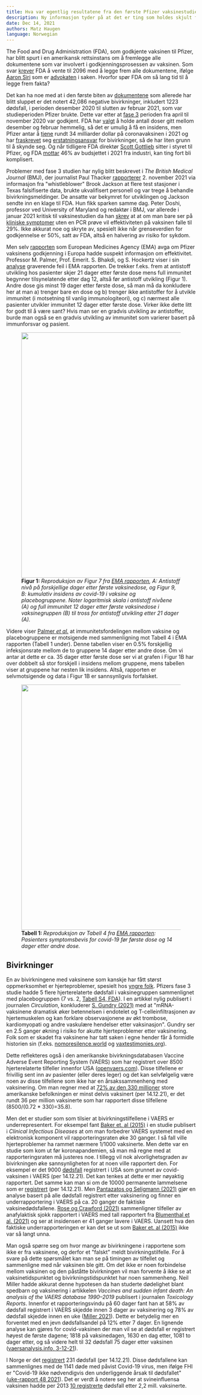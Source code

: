 ```yaml
---
title: Hva var egentlig resultatene fra den første Pfizer vaksinestudien? 
description: Ny informasjon tyder på at det er ting som holdes skjult for allmenheten. 
date: Dec 14, 2021
authors: Matz Haugen
language: Norwegian
---
```


The Food and Drug Administration (FDA), som godkjente vaksinen til Pfizer, har blitt spurt i en amerikansk rettsinstans om å fremlegge alle dokumentene som var involvert i godkjenningsprosessen av vaksinen. Som svar [krever](https://www.sirillp.com/wp-content/uploads/2021/12/FDA-Brief-and-Appendix-e3999de9aee38921cd4fbb035c33e304.pdf) FDA å vente til 2096 med å legge frem alle dokumentene, ifølge [Aaron Siri](https://aaronsiri.substack.com/p/fda-doubles-down-asks-federal-judge) som er [advokaten](https://www.sirillp.com/aaron-siri/) i saken. Hvorfor spør FDA om så lang tid til å legge frem fakta?

Det kan ha noe med at i den første biten av [dokumentene](https://phmpt.org/wp-content/uploads/2021/11/5.3.6-postmarketing-experience.pdf) som allerede har blitt sluppet er det notert 42,086 negative bivirkninger, inkludert 1223 dødsfall, i perioden desember 2020 til slutten av februar 2021, som var studieperioden Pfizer brukte. Dette var etter at [fase 3](https://www.fda.gov/media/144245/download#page=1) perioden fra april til november 2020 var godkjent. FDA har [valgt](https://trialsitenews.com/fdas-forced-hand-drops-pfizers-bombshell-safety-document/) å holde antall doser gitt mellom desember og februar hemmelig, så det er umulig å få en insidens, men Pfizer antar å [tjene](https://www.forbes.com/sites/aayushipratap/2021/07/28/pfizer-expects-335-billion-in-vaccine-revenue-in-2021/) rundt 34 milliarder dollar på coronavaksinen i 2021 og har [fraskrevet](https://aaronsiri.substack.com/p/covid-19-vaccine-manufacturers-can) seg [erstatningsansvar](https://www.law.cornell.edu/uscode/text/42/247d-6d) for bivirkninger, så de har liten grunn til å skynde seg. Og når tidligere FDA direktør [Scott Gottlieb](https://www.pfizer.com/people/leadership/board-of-directors/scott_gottlieb-md) sitter i styret til Pfizer, og FDA [mottar](https://www.fda.gov/about-fda/fda-basics/fact-sheet-fda-glance) 46% av budsjettet i 2021 fra industri, kan ting fort bli komplisert.

Problemer med fase 3 studien har nylig blitt beskrevet i *The British Medical Journal* (BMJ), der journalist Paul Thacker [rapporterer](https://www.bmj.com/content/375/bmj.n2635) 2. november 2021 via informasjon fra "whistleblower" Brook Jackson at flere test stasjoner i Texas falsifiserte data, brukte ukvalifisert personell og var trege å behandle bivirkningsmeldinger. De ansatte var bekymret for utviklingen og Jackson sendte inn en klage til FDA. Hun fikk sparken samme dag. Peter Doshi, professor ved University of Maryland og redaktør i BMJ, var allerede i januar 2021 kritisk til vaksinestudien da han [skrev](https://blogs.bmj.com/bmj/2021/01/04/peter-doshi-pfizer-and-modernas-95-effective-vaccines-we-need-more-details-and-the-raw-data/) at at om man bare ser på [kliniske symptomer](https://www.fda.gov/media/144245/download#page=42) uten en PCR prøve vil effektiviteten på vaksinen falle til 29%. Ikke akkurat noe og skryte av, spesielt ikke når grenseverdien for godkjennelse er 50%, satt av FDA, altså en halvering av risiko for sykdom.

Men selv [rapporten](https://www.ema.europa.eu/en/documents/assessment-report/comirnaty-epar-public-assessment-report_en.pdf) som European Medicines Agency (EMA) avga om Pfizer vaksinens godkjenning i Europa hadde suspekt informasjon om effektivitet. Professor M. Palmer, Prof. Emerit. S. Bhakdi, og S. Hockertz viser i sin [analyse](https://doctors4covidethics.org/wp-content/uploads/2021/07/expertise-published_15.07.pdf) graverende feil i EMA rapporten. De trekker f.eks. frem at antistoff utvikling hos pasienter skjer 21 dager etter første dose mens full immunitet begynner tilsynelatende etter dag 12, altså før antistoff utvikling (Figur 1). Andre dose gis minst 19 dager etter første dose, så man må da konkludere her at man a) trenger bare en dose og b) trenger ikke antistoffer for å utvikle immunitet (i motsetning til vanlig immunologiteori), og c) nærmest alle pasienter utvikler immunitet 12 dager etter første dose. Virker ikke dette litt for godt til å være sant? Hvis man ser en gradvis utvikling av antistoffer, burde man også se en gradvis utvikling av immunitet som varierer basert på immunforsvar og pasient.

<figure>
<img src="/PalmerFig1.png" width="650">
<figcaption> <b> Figur 1: </b> <i> Reproduksjon av Figur 7 fra <a href=https://www.ema.europa.eu/en/documents/assessment-report/comirnaty-epar-public-assessment-report_en.pdf> EMA rapporten</a>, A: Antistoff nivå på forskjellige dager etter første vaksinedose, og Figur 9, B: kumulativ insidens av covid-19 i vaksine og placebogruppene. Noter logaritmisk skala i antistoff nivåene (A) og full immunitet 12 dager etter første vaksinedose i vaksinegruppen (B) til tross for antistoff utvikling etter 21 dager (A). </i> </figcaption>
</figure>

Videre viser [Palmer *et al.*](https://doctors4covidethics.org/wp-content/uploads/2021/07/expertise-published_15.07.pdf) at immunitetsfordelingen mellom vaksine og placebogruppene er motsigende med sammenligning mot Tabell 4 i EMA rapporten (Tabell 1 under). Denne tabellen viser en 0.5% forskjellig infeksjonsrate mellom de to gruppene 14 dager etter andre dose. Om vi antar at dette er ca. 35 dager etter første dose ser vi at grafen i Figur 1B har over dobbelt så stor forskjell i insidens mellom gruppene, mens tabellen viser at gruppene har nesten lik insidens. Altså, rapporten er selvmotsigende og data i Figur 1B er sannsynligvis forfalsket. 

<figure>
<img src="/Table1.png" width="650">
<figcaption> <b> Tabell 1: </b> <i> Reproduksjon av Tabell 4 fra <a href=https://www.ema.europa.eu/en/documents/assessment-report/comirnaty-epar-public-assessment-report_en.pdf> EMA rapporten</a>: Pasienters symptomsbevis for covid-19 før første dose og 14 dager etter andre dose. </i> </figcaption>
</figure>

## Bivirkninger

En av bivirkningene med vaksinene som kanskje har fått størst oppmerksomhet er hjerteproblemer, spesielt hos [yngre folk](https://openvaers.com/covid-data/myo-pericarditis). Pfizers fase 3 studie hadde 5 flere hjerterelaterte dødsfall i vaksinegruppen sammenlignet med placebogruppen (7 vs. 2, [Tabell S4, FDA](https://bit.ly/3H6XSPP)). I en artikkel nylig publisert i journalen *Circulation*, konkluderer [S. Gundry (2021)](https://www.ahajournals.org/doi/10.1161/circ.144.suppl_1.10712) med at "mRNA-vaksinene dramatisk øker betennelsen i endotelet og T-celleinfiltrasjonen av hjertemuskelen og kan forklare observasjonene av økt trombose, kardiomyopati og andre vaskulære hendelser etter vaksinasjon". Gundry ser en 2.5 ganger økning i risiko for akutte hjerteproblemer etter vaksinering. Folk som er skadet fra vaksinene har tatt saken i egne hender får å formidle historien sin (f.eks. [nomoresilence.world](https://nomoresilence.world/) og [vaxtestimonies.org](https://vaxtestimonies.org/en/)). 

Dette reflekteres også i den amerikanske bivirkningsdatabasen Vaccine Adverse Event Reporting System (VAERS) som har registrert over 8500 hjerterelaterte tilfeller innenfor USA ([openvaers.com](https://openvaers.com/covid-data)). Disse tilfellene er frivillig sent inn av pasienter (eller deres leger) og det kan selvfølgelig være noen av disse tilfellene som ikke har en årsakssammenheng med vaksinering. Om man regner med at [72% av den 330 millioner](https://ourworldindata.org/covid-vaccinations) store amerikanske befolkningen er minst delvis vaksinert (per 14.12.21), er det rundt 36 per million vaksinerte som har rapportert disse tilfellene (8500/(0.72 * 330)=35.8).

Men det er studier som som tilsier at bivirkningstilfellene i VAERS er underrepresentert. For eksempel fant [Baker et. al (2015)](https://www.ncbi.nlm.nih.gov/pmc/articles/PMC6642796/) i en studie publisert i *Clinical Infectious Diseases* at om man forbedrer VAERS systemet med en elektronisk komponent vil rapporteringsraten øke 30 ganger. I så fall ville hjerteproblemer ha rammet nærmere 1/1000 vaksinerte. Men dette var en studie som kom ut før koronapandemien, så man må regne med at rapporteringsraten må justeres noe. I tillegg vil nok alvorlighetsgraden av bivirkningen øke sannsynligheten for at noen ville rapportert den. For eksempel er det 9000 [dødsfall](https://openvaers.com/covid-data) registrert i USA som grunnet av covid-vaksinen i VAERS (per 14.12.21). Det kan tenkes at dette er mer nøyaktig rapportert. Det samme kan man si om de 10000 permanente lammelsene som er [registrert](https://openvaers.com/covid-data) (per 14.12.21). Men [Pantazatos og Seligmann (2021)](https://www.researchgate.net/publication/355581860_COVID_vaccination_and_age-stratified_all-cause_mortality_risk) gjør en analyse basert på alle dødsfall registrert etter vaksinering og finner en underrapportering i VAERS på ca. 20 ganger de faktiske vaksinedødsfallene. [Rose og Crawford (2021)](https://downloads.regulations.gov/CDC-2021-0089-0024/attachment_1.pdf)  sammenligner tilfeller av anafylaktisk sjokk rapportert i VAERS med tall rapportert fra [Blumenthal et al. (2021)](https://jamanetwork.com/journals/jama/fullarticle/2777417) og ser at insidensen er 41 ganger lavere i VAERS. Uansett hva den faktiske underrapporteringen er kan det se ut som [Baker et. al (2015)](https://www.ncbi.nlm.nih.gov/pmc/articles/PMC6642796/) ikke var så langt unna.

Man også spørre seg om hvor mange av bivirkningene i rapportene som ikke er fra vaksinene, og derfor et "falskt" meldt bivirkningstilfelle. For å svare på dette spørsmålet kan man se på timingen av tilfellet og sammenligne med når vaksinen ble gitt. Om det ikke er noen forbindelse mellom vaksinen og den påståtte bivirkningen vil man forvente å ikke se at vaksinetidspunktet og bivirkningstidspunktet har noen sammenheng. Neil Miller hadde akkurat denne hypotesen da han studerte dødelighet blant spedbarn og vaksinering i artikkelen *Vaccines and sudden infant death: An analysis of the VAERS database 1990–2019* publisert i journalen *Toxicology Reports*. Innenfor et rapporteringsvindu på 60 dager fant han at 58% av dødsfall registrert i VAERS skjedde innen 3 dager av vaksinering og 78% av dødsfall skjedde innen en uke ([Miller 2021](https://www.sciencedirect.com/science/article/pii/S2214750021001268)). Dette er betydelig mer en forventet med en jevn dødsfallsandel på 12% etter 7 dager. En lignende analyse kan gjøres for covid-vaksinen der man vil se at dødsfall er registrert høyest de første dagene; 1818 på vaksinedagen, 1630 en dag etter, 1081 to dager etter, og så videre helt til 32 dødsfall 75 dager etter vaksinen ([vaersanalysis.info, 3-12-21](https://vaersanalysis.info/2021/12/11/vaers-summary-for-covid-19-vaccines-through-12-03-2021/)). 

I Norge er det [registrert](https://legemiddelverket.no/godkjenning/koronavaksiner/meldte-mistenkte-bivirkninger-av-koronavaksiner) 231 dødsfall (per 14.12.21). Disse dødsfallene kan sammenlignes med de 1141 døde med påvist Covid-19 virus, men ifølge FHI er "Covid-19 ikke nødvendigvis den underliggende årsak til dødsfallet" ([uke-rapport 48 2021](https://www.fhi.no/contentassets/8a971e7b0a3c4a06bdbf381ab52e6157/vedlegg/2021/ukerapport-uke-48-29.11---05.12.21.pdf)). Det er verdt å notere seg her at svineinfluensa vaksinen hadde per 2013 [10 registrerte](https://lovoghelse.no/2021/11/02/bivirkningstallene-for-covid-vaksinene/) dødsfall etter 2,2 mill. vaksinerte.